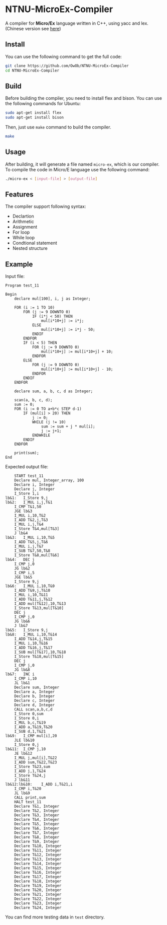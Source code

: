 # NTNU-MicroEx-Compiler

A compiler for **Micro/Ex** language written in C++, using yacc and lex.
(Chinese version see [here](/README.zh-TW.md))

## Install

You can use the following command to get the full code:
```bash
git clone https://github.com/OwOb/NTNU-MicroEx-Compiler
cd NTNU-MicroEx-Compiler
```

## Build
Before building the compiler, you need to install flex and bison.
You can use the following commands for Ubuntu:
```bash
sudo apt-get install flex
sudo apt-get install bison
```

Then, just use `make` command to build the compiler.
```bash
make
```

## Usage
After building, it will generate a file named `micro-ex`, which is our compiler.
To compile the code in Micro/E language use the following command:
```bash
./micro-ex < [input-file] > [output-file]
```

## Features

The compiler support following syntax:
* Declartion
* Arithmetic
* Assignment
* For loop
* While loop
* Condtional statement
* Nested structure

## Example
Input file:
```
Program test_11

Begin
    declare mul[100], i, j as Integer;

    FOR (i := 1 TO 10)
        FOR (j := 9 DOWNTO 0)
            IF (i*j < 50) THEN
                mul[i*10+j] := i*j;
            ELSE
                mul[i*10+j] := i*j - 50;
            ENDIF
        ENDFOR
        IF (i < 5) THEN
            FOR (j := 9 DOWNTO 0)
                mul[i*10+j] := mul[i*10+j] + 10;
            ENDFOR
        ELSE
            FOR (j := 9 DOWNTO 0)
                mul[i*10+j] := mul[i*10+j] - 10;
            ENDFOR
        ENDIF
    ENDFOR

    declare sum, a, b, c, d as Integer;

    scan(a, b, c, d);
    sum := 0;
    FOR (i := 0 TO a+b*c STEP d-1)
        IF (mul[i] > 20) THEN
            j := 0;
            WHILE (j != 10)
                sum := sum + j * mul[i];
                j := j+1;
            ENDWHILE
        ENDIF
    ENDFOR

    print(sum);
End
```
Expected output file:
```
	START test_11
	Declare mul, Integer_array, 100
	Declare i, Integer
	Declare j, Integer
	I_Store 1,i
lb&1:	I_Store 9,j
lb&2:	I_MUL i,j,T&1
	I_CMP T&1,50
	JGE lb&3
	I_MUL i,10,T&2
	I_ADD T&2,j,T&3
	I_MUL i,j,T&4
	I_Store T&4,mul[T&3]
	J lb&4
lb&3:	I_MUL i,10,T&5
	I_ADD T&5,j,T&6
	I_MUL i,j,T&7
	I_SUB T&7,50,T&8
	I_Store T&8,mul[T&6]
lb&4:	DEC j
	I_CMP j,0
	JG lb&2
	I_CMP i,5
	JGE lb&5
	I_Store 9,j
lb&6:	I_MUL i,10,T&9
	I_ADD T&9,j,T&10
	I_MUL i,10,T&11
	I_ADD T&11,j,T&12
	I_ADD mul[T&12],10,T&13
	I_Store T&13,mul[T&10]
	DEC j
	I_CMP j,0
	JG lb&6
	J lb&7
lb&5:	I_Store 9,j
lb&8:	I_MUL i,10,T&14
	I_ADD T&14,j,T&15
	I_MUL i,10,T&16
	I_ADD T&16,j,T&17
	I_SUB mul[T&17],10,T&18
	I_Store T&18,mul[T&15]
	DEC j
	I_CMP j,0
	JG lb&8
lb&7:	INC i
	I_CMP i,10
	JL lb&1
	Declare sum, Integer
	Declare a, Integer
	Declare b, Integer
	Declare c, Integer
	Declare d, Integer
	CALL scan,a,b,c,d
	I_Store 0,sum
	I_Store 0,i
	I_MUL b,c,T&19
	I_ADD a,T&19,T&20
	I_SUB d,1,T&21
lb&9:	I_CMP mul[i],20
	JLE lb&10
	I_Store 0,j
lb&11:	I_CMP j,10
	JE lb&12
	I_MUL j,mul[i],T&22
	I_ADD sum,T&22,T&23
	I_Store T&23,sum
	I_ADD j,1,T&24
	I_Store T&24,j
	J lb&11
lb&12:lb&10:	I_ADD i,T&21,i
	I_CMP i,T&20
	JL lb&9
	CALL print,sum
	HALT test_11
	Declare T&1, Integer
	Declare T&2, Integer
	Declare T&3, Integer
	Declare T&4, Integer
	Declare T&5, Integer
	Declare T&6, Integer
	Declare T&7, Integer
	Declare T&8, Integer
	Declare T&9, Integer
	Declare T&10, Integer
	Declare T&11, Integer
	Declare T&12, Integer
	Declare T&13, Integer
	Declare T&14, Integer
	Declare T&15, Integer
	Declare T&16, Integer
	Declare T&17, Integer
	Declare T&18, Integer
	Declare T&19, Integer
	Declare T&20, Integer
	Declare T&21, Integer
	Declare T&22, Integer
	Declare T&23, Integer
	Declare T&24, Integer
```

You can find more testing data in `test` directory.
